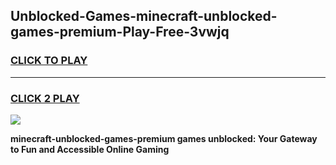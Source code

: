 
## Unblocked-Games-minecraft-unblocked-games-premium-Play-Free-3vwjq
<h3>
<a href="https://premium76.site?title=minecraft-unblocked-games-premium&ref=18A1">CLICK TO PLAY</a></h3>
<hr>

<h3>
<a href="https://premium76.site?title=minecraft-unblocked-games-premium&ref=18A1">CLICK 2 PLAY</a>
  
</h3>

<a href="https://premium76.site?title=minecraft-unblocked-games-premium&ref=18A1"><img src="https://clearcache.store/games.png"></a>


**minecraft-unblocked-games-premium games unblocked: Your Gateway to Fun and Accessible Online Gaming**

